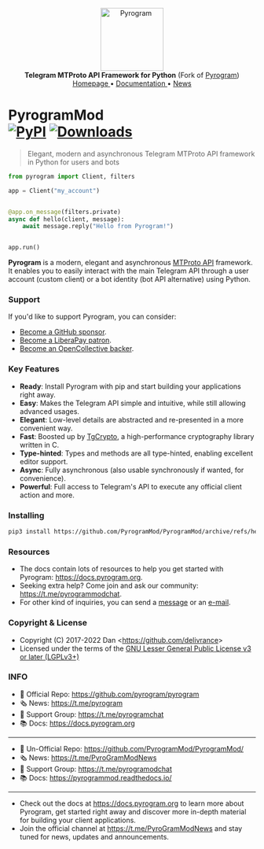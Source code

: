 <p align="center">
    <a href="https://github.com/pyrogrammod/pyrogrammod">
        <img src="https://pyrogrammod.readthedocs.io/_static/pyrogram.png" alt="Pyrogram" width="128">
    </a>
    <br>
    <b>Telegram MTProto API Framework for Python</b> (Fork of <a href="github.com/pyrogram/pyrogram">Pyrogram</a>)
    <br>
    <a href="https://pyrogrammod.readthedocs.io/">
        Homepage
    </a>
    •
    <a href="https://pyrogrammod.readthedocs.io/">
        Documentation
    </a>
    •
    <a href="https://t.me/pyrogrammodnews">
        News
    </a>
</p>

# PyrogramMod <br>[![PyPI](https://img.shields.io/pypi/v/pyrogrammod.svg?logo=python&logoColor=%23959DA5&label=pypi&labelColor=%23282f37)](https://pypi.org/project/pyrogrammod/) [![Downloads](https://pepy.tech/badge/pyrogrammod)](https://pepy.tech/project/pyrogrammod)

> Elegant, modern and asynchronous Telegram MTProto API framework in Python for users and bots

``` python
from pyrogram import Client, filters

app = Client("my_account")


@app.on_message(filters.private)
async def hello(client, message):
    await message.reply("Hello from Pyrogram!")


app.run()
```

**Pyrogram** is a modern, elegant and asynchronous [MTProto API](https://docs.pyrogram.org/topics/mtproto-vs-botapi)
framework. It enables you to easily interact with the main Telegram API through a user account (custom client) or a bot
identity (bot API alternative) using Python.

### Support

If you'd like to support Pyrogram, you can consider:

- [Become a GitHub sponsor](https://github.com/sponsors/delivrance).
- [Become a LiberaPay patron](https://liberapay.com/delivrance).
- [Become an OpenCollective backer](https://opencollective.com/pyrogram).

### Key Features

- **Ready**: Install Pyrogram with pip and start building your applications right away.
- **Easy**: Makes the Telegram API simple and intuitive, while still allowing advanced usages.
- **Elegant**: Low-level details are abstracted and re-presented in a more convenient way.
- **Fast**: Boosted up by [TgCrypto](https://github.com/pyrogram/tgcrypto), a high-performance cryptography library written in C.  
- **Type-hinted**: Types and methods are all type-hinted, enabling excellent editor support.
- **Async**: Fully asynchronous (also usable synchronously if wanted, for convenience).
- **Powerful**: Full access to Telegram's API to execute any official client action and more.

### Installing

``` bash
pip3 install https://github.com/PyrogramMod/PyrogramMod/archive/refs/heads/main.zip
```

### Resources

- The docs contain lots of resources to help you get started with Pyrogram: https://docs.pyrogram.org.
- Seeking extra help? Come join and ask our community: https://t.me/pyrogrammodchat.
- For other kind of inquiries, you can send a [message](https://t.me/haskell) or an [e-mail](mailto:dan@pyrogram.org).

### Copyright & License

- Copyright (C) 2017-2022 Dan <<https://github.com/delivrance>>
- Licensed under the terms of the [GNU Lesser General Public License v3 or later (LGPLv3+)](COPYING.lesser)

### INFO

- 📕 Official Repo: https://github.com/pyrogram/pyrogram
- 🗞 News: https://t.me/pyrogram
- 💭 Support Group: https://t.me/pyrogramchat
- 📚 Docs: https://docs.pyrogram.org
------------------------------------------------------------
- 📕 Un-Official Repo: https://github.com/PyrogramMod/PyrogramMod/
- 🗞 News: https://t.me/PyroGramModNews
- 💭 Support Group: https://t.me/pyrogramodchat
- 📚 Docs: https://pyrogrammod.readthedocs.io/
------------------------------------------------------------

- Check out the docs at https://docs.pyrogram.org to learn more about Pyrogram, get started right
away and discover more in-depth material for building your client applications.
- Join the official channel at https://t.me/PyroGramModNews and stay tuned for news, updates and announcements.
